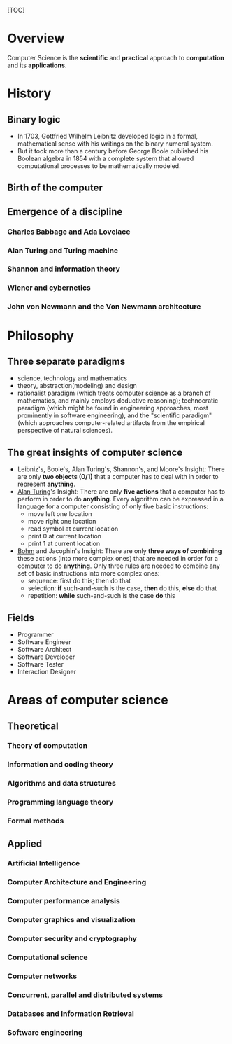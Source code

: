 [TOC]

# Overview
Computer Science is the **scientific** and **practical** approach to **computation** and its **applications**.

# History
## Binary logic
- In 1703, Gottfried Wilhelm Leibnitz developed logic in a formal, mathematical sense with his writings on the binary numeral system.
- But it took more than a century before George Boole published his Boolean algebra in 1854 with a complete system that allowed computational processes to be mathematically modeled.

## Birth of the computer

## Emergence of a discipline
### Charles Babbage and Ada Lovelace

### Alan Turing and Turing machine

### Shannon and information theory

### Wiener and cybernetics

### John von Newmann and the Von Newmann architecture

# Philosophy
## Three separate paradigms
- science, technology and mathematics
- theory, abstraction(modeling) and design
- rationalist paradigm (which treats computer science as a branch of mathematics, and mainly employs deductive reasoning); technocratic paradigm (which might be found in engineering approaches, most prominently in software engineering), and the "scientific paradigm" (which approaches computer-related artifacts from the empirical perspective of natural sciences).

## The great insights of computer science
- Leibniz's, Boole's, Alan Turing's, Shannon's, and Moore's Insight: There are only **two objects (0/1)** that a computer has to deal with in order to represent **anything**.
- [Alan Turing](https://en.wikipedia.org/wiki/Alan_Turing)'s Insight: There are only **five actions** that a computer has to perform in order to do **anything**. Every algorithm can be expressed in a language for a computer consisting of only five basic instructions:
	+ move left one location
	+ move right one location
	+ read symbol at current location
	+ print 0 at current location
	+ print 1 at current location
- [Bohm](https://en.wikipedia.org/wiki/Corrado_B%C3%B6hm) and Jacophin's Insight: There are only **three ways of combining** these actions (into more complex ones) that are needed in order for a computer to do **anything**. Only three rules are needed to combine any set of basic instructions into more complex ones:
	+ sequence: first do this; then do that
	+ selection: **if** such-and-such is the case, **then** do this, **else** do that
	+ repetition: **while** such-and-such is the case **do** this

## Fields
- Programmer
- Software Engineer
- Software Architect
- Software Developer
- Software Tester
- Interaction Designer

# Areas of computer science
## Theoretical
### Theory of computation

### Information and coding theory

### Algorithms and data structures

### Programming language theory

### Formal methods

## Applied
### Artificial Intelligence

### Computer Architecture and Engineering

### Computer performance analysis

### Computer graphics and visualization

### Computer security and cryptography

### Computational science

### Computer networks

### Concurrent, parallel and distributed systems

### Databases and Information Retrieval

### Software engineering
